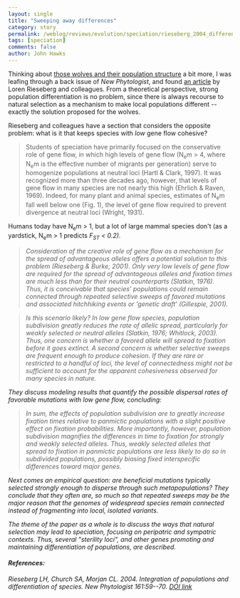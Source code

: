 ```yaml
---
layout: single 
title: "Sweeping away differences" 
category: story
permalink: /weblog/reviews/evolution/speciation/rieseberg_2004_differentiation_sweeps_2006.html
tags: [speciation] 
comments: false 
author: John Hawks 
---
```



<p>
Thinking about <a href="http://johnhawks.net/weblog/reviews/genetics/non-primate/wolf_cline_ecology_geffen_2004.html">those wolves and their population structure</a> a bit more, I was leafing through a back issue of <i>New Phytologist</i>, and found <a href= "http://dx.doi.org/10.1046/j.1469-8137.2003.00933.x">an article</a> by Loren Rieseberg and colleagues. From a theoretical perspective, strong population differentiation is no problem, since there is always recourse to natural selection as a mechanism to make local populations different -- exactly the solution proposed for the wolves. 
</p>

<p>
Rieseberg and colleagues have a section that considers the opposite problem: what is it that keeps species with <i>low</i> gene flow cohesive? 
</p>

<blockquote>Students of speciation have primarily focused on the conservative role of gene flow, in which high levels of gene flow (N<sub>e</sub>m > 4, where N<sub>e</sub>m is the effective number of migrants per generation) serve to homogenize populations at neutral loci (Hartl & Clark, 1997). It was recognized more than three decades ago, however, that levels of gene flow in many species are not nearly this high (Ehrlich & Raven, 1969). Indeed, for many plant and animal species, estimates of N<sub>e</sub>m fall well below one (Fig. 1), the level of gene flow required to prevent divergence at neutral loci (Wright, 1931).</blockquote>

<p>
Humans today have N<sub>e</sub>m > 1, but a lot of large mammal species don't (as a yardstick, N<sub>e</sub>m > 1 predicts <i>F<sub>ST</sub> < 0.2). 
</p>

<blockquote>Consideration of the creative role of gene flow as a mechanism for the spread of advantageous alleles offers a potential solution to this problem (Rieseberg & Burke, 2001). Only very low levels of gene flow are required for the spread of advantageous alleles and fixation times are much less than for their neutral counterparts (Slatkin, 1976). Thus, it is conceivable that species' populations could remain connected through repeated selective sweeps of favored mutations and associated hitchhiking events or 'genetic draft' (Gillespie, 2001).</blockquote>

<blockquote>Is this scenario likely? In low gene flow species, population subdivision greatly reduces the rate of allelic spread, particularly for weakly selected or neutral alleles (Slatkin, 1976; Whitlock, 2003). Thus, one concern is whether a favored allele will spread to fixation before it goes extinct. A second concern is whether selective sweeps are frequent enough to produce cohesion. If they are rare or restricted to a handful of loci, the level of connectedness might not be sufficient to account for the apparent cohesiveness observed for many species in nature.</blockquote>

<p>
They discuss modeling results that quantify the possible dispersal rates of favorable mutations with low gene flow, concluding: 
</p>

<blockquote>In sum, the effects of population subdivision are to greatly increase fixation times relative to panmictic populations with a slight positive effect on fixation probabilities. More importantly, however, population subdivision magnifies the differences in time to fixation for strongly and weakly selected alleles. Thus, weakly selected alleles that spread to fixation in panmictic populations are less likely to do so in subdivided populations, possibly biasing fixed interspecific differences toward major genes.</blockquote>

<p>
Next comes an empirical question: are beneficial mutations typically selected strongly enough to disperse through such metapopulations? They conclude that they often are, so much so that repeated sweeps may be the major reason that the genomes of widespread species remain connected instead of fragmenting into local, isolated variants. 
</p>

<p>
The theme of the paper as a whole is to discuss the ways that natural selection may lead to speciation, focusing on peripatric and sympatric contexts. Thus, several "sterility loci", and other genes promoting and maintaining differentiation of populations, are described. 
</p>

<h4>References:</h4>

<p class="cite">Rieseberg LH, Church SA, Morjan CL. 2004. Integration of populations and differentiation of species. New Phytologist 161:59--70. <a href= "http://dx.doi.org/10.1046/j.1469-8137.2003.00933.x">DOI link</a></p>

